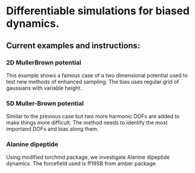 # Differentiable simulations for biased dynamics. 

## Current examples and instructions:

### 2D MullerBrown potential

This example shows a famous case of a two dimensional potential used to test new methods of enhanced sampling. The bias uses regular grid of gaussians with variable height.


### 5D Muller-Brown potential

Similar to the previous case but two more harmonic DOFs are added to make things more difficult. The method needs to identify the most importand DOFs and bias along them.

### Alanine dipeptide

Using modified torchmd package, we investigate Alanine dipeptide dynamics. The forcefield used is ff19SB from amber package. 


